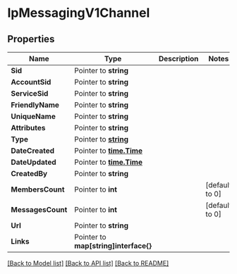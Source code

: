 # IpMessagingV1Channel

## Properties

Name | Type | Description | Notes
------------ | ------------- | ------------- | -------------
**Sid** | Pointer to **string** |  |
**AccountSid** | Pointer to **string** |  |
**ServiceSid** | Pointer to **string** |  |
**FriendlyName** | Pointer to **string** |  |
**UniqueName** | Pointer to **string** |  |
**Attributes** | Pointer to **string** |  |
**Type** | Pointer to [**string**](ChannelEnumChannelType.md) |  |
**DateCreated** | Pointer to [**time.Time**](time.Time.md) |  |
**DateUpdated** | Pointer to [**time.Time**](time.Time.md) |  |
**CreatedBy** | Pointer to **string** |  |
**MembersCount** | Pointer to **int** |  |[default to 0]
**MessagesCount** | Pointer to **int** |  |[default to 0]
**Url** | Pointer to **string** |  |
**Links** | Pointer to **map[string]interface{}** |  |

[[Back to Model list]](../README.md#documentation-for-models) [[Back to API list]](../README.md#documentation-for-api-endpoints) [[Back to README]](../README.md)


